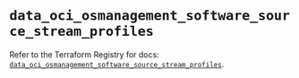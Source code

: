 # `data_oci_osmanagement_software_source_stream_profiles`

Refer to the Terraform Registry for docs: [`data_oci_osmanagement_software_source_stream_profiles`](https://registry.terraform.io/providers/oracle/oci/6.18.0/docs/data-sources/osmanagement_software_source_stream_profiles).
